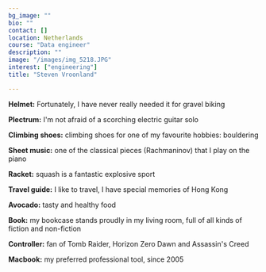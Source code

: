 ```yaml
---
bg_image: ""
bio: ""
contact: []
location: Netherlands
course: "Data engineer"
description: ""
image: "/images/img_5218.JPG"
interest: ["engineering"]
title: "Steven Vroonland"

---
```



**Helmet:** Fortunately, I have never really needed it for gravel biking

**Plectrum:** I'm not afraid of a scorching electric guitar solo

**Climbing shoes:** climbing shoes for one of my favourite hobbies: bouldering

**Sheet music:** one of the classical pieces (Rachmaninov) that I play on the piano

**Racket:** squash is a fantastic explosive sport

**Travel guide:** I like to travel, I have special memories of Hong Kong

**Avocado:** tasty and healthy food

**Book:** my bookcase stands proudly in my living room, full of all kinds of fiction and non-fiction

**Controller:** fan of Tomb Raider, Horizon Zero Dawn and Assassin's Creed

**Macbook:** my preferred professional tool, since 2005

